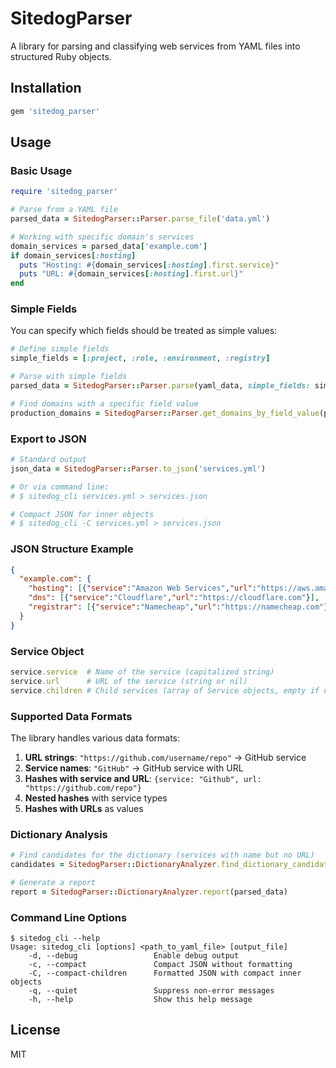 # SitedogParser

A library for parsing and classifying web services from YAML files into structured Ruby objects.

## Installation

```ruby
gem 'sitedog_parser'
```

## Usage

### Basic Usage

```ruby
require 'sitedog_parser'

# Parse from a YAML file
parsed_data = SitedogParser::Parser.parse_file('data.yml')

# Working with specific domain's services
domain_services = parsed_data['example.com']
if domain_services[:hosting]
  puts "Hosting: #{domain_services[:hosting].first.service}"
  puts "URL: #{domain_services[:hosting].first.url}"
end
```

### Simple Fields

You can specify which fields should be treated as simple values:

```ruby
# Define simple fields
simple_fields = [:project, :role, :environment, :registry]

# Parse with simple fields
parsed_data = SitedogParser::Parser.parse(yaml_data, simple_fields: simple_fields)

# Find domains with a specific field value
production_domains = SitedogParser::Parser.get_domains_by_field_value(parsed_data, :environment, 'production')
```

### Export to JSON

```ruby
# Standard output
json_data = SitedogParser::Parser.to_json('services.yml')

# Or via command line:
# $ sitedog_cli services.yml > services.json

# Compact JSON for inner objects
# $ sitedog_cli -C services.yml > services.json
```

### JSON Structure Example

```json
{
  "example.com": {
    "hosting": [{"service":"Amazon Web Services","url":"https://aws.amazon.com"}],
    "dns": [{"service":"Cloudflare","url":"https://cloudflare.com"}],
    "registrar": [{"service":"Namecheap","url":"https://namecheap.com"}]
  }
}
```

### Service Object

```ruby
service.service  # Name of the service (capitalized string)
service.url      # URL of the service (string or nil)
service.children # Child services (array of Service objects, empty if none)
```

### Supported Data Formats

The library handles various data formats:

1. **URL strings**: `"https://github.com/username/repo"` → GitHub service
2. **Service names**: `"GitHub"` → GitHub service with URL
3. **Hashes with service and URL**: `{service: "Github", url: "https://github.com/repo"}`
4. **Nested hashes** with service types
5. **Hashes with URLs** as values

### Dictionary Analysis

```ruby
# Find candidates for the dictionary (services with name but no URL)
candidates = SitedogParser::DictionaryAnalyzer.find_dictionary_candidates(parsed_data)

# Generate a report
report = SitedogParser::DictionaryAnalyzer.report(parsed_data)
```

### Command Line Options

```
$ sitedog_cli --help
Usage: sitedog_cli [options] <path_to_yaml_file> [output_file]
    -d, --debug                 Enable debug output
    -c, --compact               Compact JSON without formatting
    -C, --compact-children      Formatted JSON with compact inner objects
    -q, --quiet                 Suppress non-error messages
    -h, --help                  Show this help message
```

## License

MIT